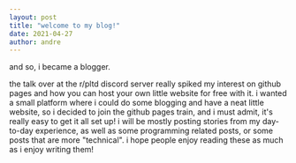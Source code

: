 ```yaml
---
layout: post
title: "welcome to my blog!"
date: 2021-04-27
author: andre
---
```


and so, i became a blogger.

the talk over at the r/pltd discord server really spiked my interest on github pages and how you can host your own little website for free with it. i wanted a small platform where i could do some blogging and have a neat little website, so i decided to join the github pages train, and i must admit, it's really easy to get it all set up! i will be mostly posting stories from my day-to-day experience, as well as some programming related posts, or some posts that are more "technical". i hope people enjoy reading these as much as i enjoy writing them!